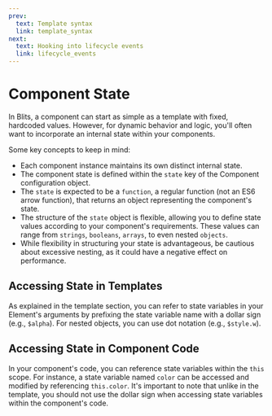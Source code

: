 ```yaml
---
prev:
  text: Template syntax
  link: template_syntax
next:
  text: Hooking into lifecycle events
  link: lifecycle_events
---
```


# Component State

In Blits, a component can start as simple as a template with fixed, hardcoded values. However, for dynamic behavior and logic, you'll often want to incorporate an internal state within your components.

Some key concepts to keep in mind:

- Each component instance maintains its own distinct internal state.
- The component state is defined within the `state` key of the Component configuration object.
- The `state` is expected to be a `function`, a regular function (not an ES6 arrow function), that returns an object representing the component's state.
- The structure of the `state` object is flexible, allowing you to define state values according to your component's requirements. These values can range from `strings`, `booleans`, `arrays`, to even nested `objects`.
- While flexibility in structuring your state is advantageous, be cautious about excessive nesting, as it could have a negative effect on performance.

## Accessing State in Templates

As explained in the template section, you can refer to state variables in your Element's arguments by prefixing the state variable name with a dollar sign (e.g., `$alpha`). For nested objects, you can use dot notation (e.g., `$style.w`).

## Accessing State in Component Code

In your component's code, you can reference state variables within the `this` scope. For instance, a state variable named `color` can be accessed and modified by referencing `this.color`. It's important to note that unlike in the template, you should not use the dollar sign when accessing state variables within the component's code.
